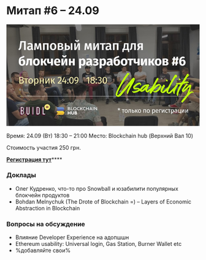 # Митап \#6 – 24.09

![](../.gitbook/assets/70588210_2720642934620860_3139333472301088768_n.jpg)

Время: 24.09 \(Вт\) 18:30 – 21:00 Место: Blockchain hub \(Верхний Вал 10\)

Стоимость участия 250 грн.

[**Регистрация тут**](https://docs.google.com/forms/d/e/1FAIpQLSfbAA4Kf428jMcVYH6b2JkeSEN2v4c51AvgeqeqqmLMUdeLgA/viewform?usp=send_form)\*\*\*\*

### Доклады

* Олег Кудренко, что-то про Snowball и юзабилити популярных блокчейн продуктов
* Bohdan Melnychuk \(The Drote of Blockchain =\) – Layers of Economic Abstraction in Blockchain

### Вопросы на обсуждение

* Влияние Developer Experience на адопшшн
* Ethereum usability: Universal login, Gas Station, Burner Wallet etc
* %добавляйте свои%


